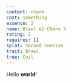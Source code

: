 ```yaml
---
content: charm
cost: something
essence: 2
name: Brawl e2 Charm 3
rating: 2
requires: []
splat: Second Sunrise
trait: Brawl
tree: Coil
---
```


Hello **world**!
